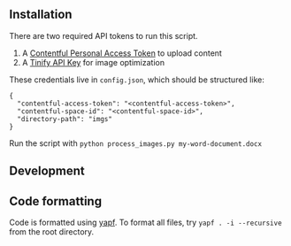 ## Installation

There are two required API tokens to run this script.

1. A [Contentful Personal Access Token](https://www.contentful.com/help/personal-access-tokens/) to upload content
2. A [Tinify API Key](https://tinypng.com/developers) for image optimization

These credentials live in `config.json`, which should be structured like:

```
{
  "contentful-access-token": "<contentful-access-token>",
  "contentful-space-id": "<contentful-space-id>",
  "directory-path": "imgs"
}
```

Run the script with `python process_images.py my-word-document.docx`

## Development

## Code formatting

Code is formatted using [yapf](https://github.com/google/yapf).
To format all files, try `yapf . -i --recursive` from the root directory.
